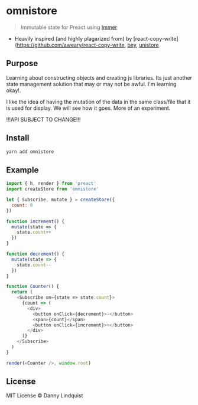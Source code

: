# omnistore

> Immutable state for Preact using [Immer](https://github.com/mweststrate/immer)

- Heavily inspired (and highly plagarized from) by [react-copy-write](https://github.com/aweary/react-copy-write, [bey](https://github.com/jamiebuilds/bey), [unistore](https://github.com/developit/unistore)

## Purpose

Learning about constructing objects and creating js libraries. Its just another state management solution that may or may not be awful. I'm learning okay!.

I like the idea of having the mutation of the data in the same class/file that it is used for display. We will see how it goes. More of an experiment.

!!!API SUBJECT TO CHANGE!!!

## Install

```sh
yarn add omnistore
```

## Example

```js
import { h, render } from 'preact'
import createStore from 'omnistore'

let { Subscribe, mutate } = createStore({
  count: 0
})

function increment() {
  mutate(state => {
    state.count++
  })
}

function decrement() {
  mutate(state => {
    state.count--
  })
}

function Counter() {
  return (
    <Subscribe on={state => state.count}>
      {count => (
        <div>
          <button onClick={decrement}>-</button>
          <span>{count}</span>
          <button onClick={increment}>+</button>
        </div>
      )}
    </Subscribe>
  )
}

render(<Counter />, window.root)
```

## License

MIT License © Danny Lindquist
